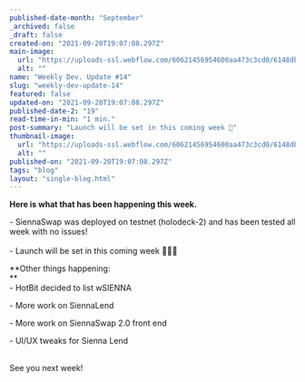 ```yaml
---
published-date-month: "September"
_archived: false
_draft: false
created-on: "2021-09-20T19:07:08.297Z"
main-image:
  url: "https://uploads-ssl.webflow.com/60621456954600aa473c3cd0/6148dbc99d52acb9a4acdee3_weekly-update-14%20Blog.jpg"
  alt: ""
name: "Weekly Dev. Update #14"
slug: "weekly-dev-update-14"
featured: false
updated-on: "2021-09-20T19:07:08.297Z"
published-date-2: "19"
read-time-in-min: "1 min."
post-summary: "Launch will be set in this coming week 🚀"
thumbnail-image:
  url: "https://uploads-ssl.webflow.com/60621456954600aa473c3cd0/6148dbcd30ba4611c415d108_weekly-update-14%20Blog%20Thump.jpg"
  alt: ""
published-on: "2021-09-20T19:07:08.297Z"
tags: "blog"
layout: "single-blog.html"
---
```


**Here is what that has been happening this week.**

\- SiennaSwap was deployed on testnet (holodeck-2) and has been tested all week with no issues!  
‍  
\- Launch will be set in this coming week 🚀🚀🚀

  
**Other things happening:  
**‍  
\- HotBit decided to list wSIENNA  
  
\- More work on SiennaLend  
  
\- More work on SiennaSwap 2.0 front end  
  
\- UI/UX tweaks for Sienna Lend  
‍

See you next week!

‍
